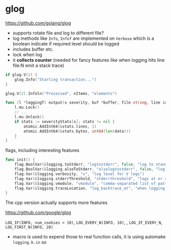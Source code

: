 # glog

https://github.com/golang/glog

- supports rotate file and log to different file?
- log methods like `Info`, `Infof` are implemented on `Verbose` which is a boolean indicate if required level should be logged
- includes buffer etc.
- lock when log
- it **collects counter** (needed for fancy features like when logging hits line file:N emit a stack trace)

````go
if glog.V(2) {
    glog.Info("Starting transaction...")
}

glog.V(2).Infoln("Processed", nItems, "elements")
````

````go
func (l *loggingT) output(s severity, buf *buffer, file string, line int, alsoToStderr bool) {
	l.mu.Lock()
	// ...
    l.mu.Unlock()
    if stats := severityStats[s]; stats != nil {
        atomic.AddInt64(&stats.lines, 1)
        atomic.AddInt64(&stats.bytes, int64(len(data)))
    }
}
````

flags, including interesting features

````go
func init() {
	flag.BoolVar(&logging.toStderr, "logtostderr", false, "log to standard error instead of files")
    flag.BoolVar(&logging.alsoToStderr, "alsologtostderr", false, "log to standard error as well as files")
    flag.Var(&logging.verbosity, "v", "log level for V logs")
    flag.Var(&logging.stderrThreshold, "stderrthreshold", "logs at or above this threshold go to stderr")
    flag.Var(&logging.vmodule, "vmodule", "comma-separated list of pattern=N settings for file-filtered logging")
    flag.Var(&logging.traceLocation, "log_backtrace_at", "when logging hits line file:N, emit a stack trace")
}
````

The cpp version actually supports more features 

https://github.com/google/glog

`LOG_IF(INFO, num_cookies > 10)`, `LOG_EVERY_N(INFO, 10)`, , `LOG_IF_EVERY_N`, `LOG_FIRST_N(INFO, 20)`

- macro is used to expend those to real function calls, it is using automake `logging.h.in` so